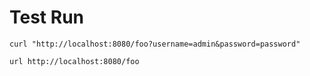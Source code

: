 # Test Run

```
curl "http://localhost:8080/foo?username=admin&password=password"

url http://localhost:8080/foo
```